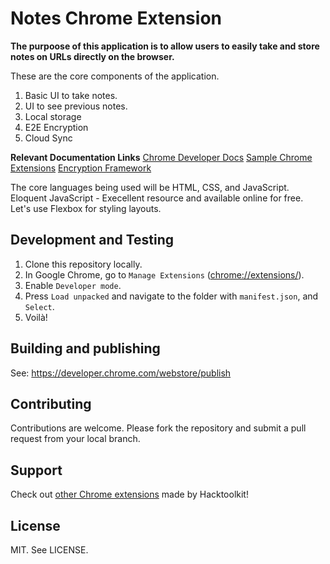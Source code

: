 # Notes Chrome Extension

**The purpoose of this application is to allow users to easily take and store notes on URLs directly on the browser.**

These are the core components of the application.

1. Basic UI to take notes.
2. UI to see previous notes.
3. Local storage
4. E2E Encryption
5. Cloud Sync

**Relevant Documentation Links**
[Chrome Developer Docs](https://developer.chrome.com/docs/extensions/mv3/)
[Sample Chrome Extensions](https://github.com/GoogleChrome/chrome-extensions-samples)
[Encryption Framework](https://keys.pub/)

The core languages being used will be HTML, CSS, and JavaScript.
Eloquent JavaScript - Execellent resource and available online for free.
Let's use Flexbox for styling layouts.

## Development and Testing

1. Clone this repository locally.
1. In Google Chrome, go to `Manage Extensions` (<chrome://extensions/>).
1. Enable `Developer mode`.
1. Press `Load unpacked` and navigate to the folder with `manifest.json`, and `Select`.
1. Voilà!

## Building and publishing

See: https://developer.chrome.com/webstore/publish


## Contributing

Contributions are welcome. Please fork the repository and submit a pull request from your local branch.

## Support

Check out <a href="https://github.com/hacktoolkit/chrome-extensions">other Chrome extensions</a> made by Hacktoolkit!

## License

MIT. See LICENSE.
